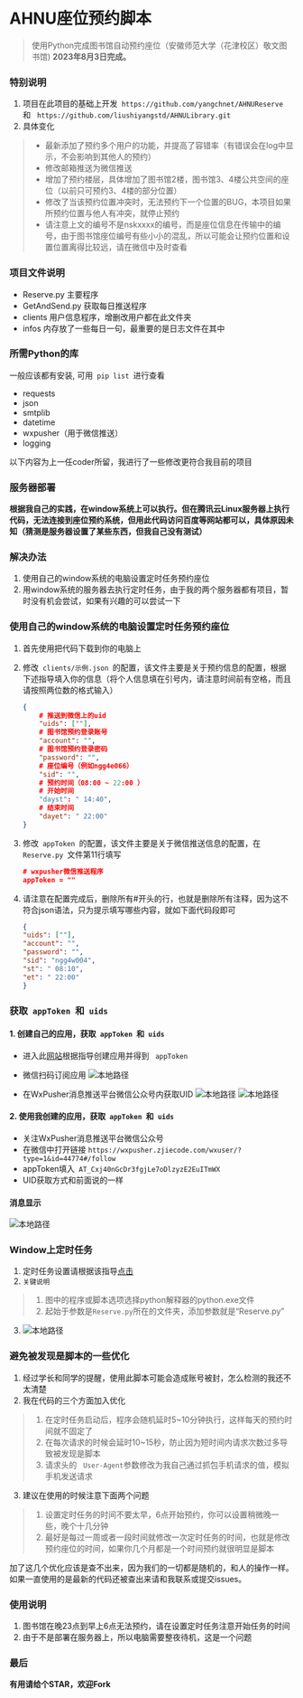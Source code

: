 # AHNU座位预约脚本
> 使用Python完成图书馆自动预约座位（安徽师范大学（花津校区）敬文图书馆)
> **2023年8月3日完成。**

### 特别说明
1. 项目在此项目的基础上开发```  https://github.com/yangchnet/AHNUReserve  ```和
```  https://github.com/liushiyangstd/AHNULibrary.git ```
2. 具体变化
> * 最新添加了预约多个用户的功能，并提高了容错率（有错误会在log中显示，不会影响到其他人的预约）
> * 修改邮箱推送为微信推送
> * 增加了预约楼层，具体增加了图书馆2楼，图书馆3、4楼公共空间的座位（以前只可预约3、4楼的部分位置）
> * 修改了当该预约位置冲突时，无法预约下一个位置的BUG，本项目如果所预约位置与他人有冲突，就停止预约
> * 请注意上文的编号不是nskxxxx的编号，而是座位信息在传输中的编号，由于图书馆座位编号有些小小的混乱，所以可能会让预约位置和设置位置离得比较远，请在微信中及时查看

### 项目文件说明 
* Reserve.py 主要程序
* GetAndSend.py 获取每日推送程序
* clients 用户信息程序，增删改用户都在此文件夹
* infos 内存放了一些每日一句，最重要的是日志文件在其中


### 所需Python的库
一般应该都有安装, 可用```  pip list  ```进行查看
* requests
* json
* smtplib
* datetime
* wxpusher（用于微信推送）
* logging


以下内容为上一任coder所留，我进行了一些修改更符合我目前的项目

### 服务器部署
**根据我自己的实践，在window系统上可以执行。但在腾讯云Linux服务器上执行代码，无法连接到座位预约系统，但用此代码访问百度等网站都可以，具体原因未知（猜测是服务器设置了某些东西，但我自己没有测试）**

### 解决办法
1. 使用自己的window系统的电脑设置定时任务预约座位
2. 用window系统的服务器去执行定时任务，由于我的两个服务器都有项目，暂时没有机会尝试，如果有兴趣的可以尝试一下

### 使用自己的window系统的电脑设置定时任务预约座位
1. 首先使用把代码下载到你的电脑上

2. 修改```  clients/示例.json  ```的配置，该文件主要是关于预约信息的配置，根据下述指导填入你的信息（将个人信息填在引号内，请注意时间前有空格，而且请按照两位数的格式输入）
    ```json
    {
        # 推送到微信上的uid
        "uids": [""],
        # 图书馆预约登录账号
        "account": "",
        # 图书馆预约登录密码
        "password": "",
        # 座位编号（例如ngg4e066）
        "sid": "",
        # 预约时间（08:00 ~ 22:00 ）
        # 开始时间
        "dayst": " 14:40",
        # 结束时间
        "dayet": " 22:00"
    }
    ```
3. 修改```  appToken  ```的配置，该文件主要是关于微信推送信息的配置，在```  Reserve.py  ```文件第11行填写
	```json
	# wxpusher微信推送程序
	appToken = ""
	```
4. 请注意在配置完成后，删除所有#开头的行，也就是删除所有注释，因为这不符合json语法，只为提示填写哪些内容，就如下面代码段即可
	```json
	{
  	"uids": [""],
 	"account": "",
 	"password": "",
 	"sid": "ngg4w004",
 	"st": " 08:10",
 	"et": " 22:00"
	}
	```


### 获取```  appToken  ```和```  uids  ```

#### 1. 创建自己的应用，获取```  appToken  ```和```  uids  ```
* 进入此[网站](https://wxpusher.dingliqc.com/docs/#/?apptokenid=%e6%b3%a8%e5%86%8c%e5%b9%b6%e4%b8%94%e5%88%9b%e5%bb%ba%e5%ba%94%e7%94%a8&id=%e6%b3%a8%e5%86%8c%e5%b9%b6%e4%b8%94%e5%88%9b%e5%bb%ba%e5%ba%94%e7%94%a8)根据指导创建应用并得到 ``` appToken```
* 微信扫码订阅应用
![本地路径](https://gitee.com/liuliuliuyuyuy/ahnulibrary-operation-guide/raw/master/img/wxpusher.png)

* 在WxPusher消息推送平台微信公众号内获取UID
![本地路径](https://gitee.com/liuliuliuyuyuy/ahnulibrary-operation-guide/raw/master/img/gongzonghao1.png)
![本地路径](https://gitee.com/liuliuliuyuyuy/ahnulibrary-operation-guide/raw/master/img/gongzonghao2.png)


#### 2. 使用我创建的应用，获取```  appToken  ```和```  uids  ```
* 关注WxPusher消息推送平台微信公众号
* 在微信中打开链接 ``` https://wxpusher.zjiecode.com/wxuser/?type=1&id=44774#/follow ```
* appToken填入```  AT_Cxj40nGcDr3fgjLe7oDlzyzE2EuITmWX  ```
* UID获取方式和前面说的一样

#### 消息显示
![本地路径](https://gitee.com/liuliuliuyuyuy/ahnulibrary-operation-guide/raw/master/img/xinxineir.png)
    

### Window上定时任务
1. 定时任务设置请根据该指导[点击](https://blog.csdn.net/xielifu/article/details/81016220)
2. ``` 关键说明 ```
> 1. 图中的程序或脚本选项选择python解释器的python.exe文件
> 2. 起始于参数是```Reserve.py```所在的文件夹，添加参数就是“Reserve.py”
3. ![本地路径](https://gitee.com/liuliuliuyuyuy/ahnulibrary-operation-guide/raw/master/img/dingshirenwu.png)

### 避免被发现是脚本的一些优化
1. 经过学长和同学的提醒，使用此脚本可能会造成账号被封，怎么检测的我还不太清楚
2. 我在代码的三个方面加入优化
> 1. 在定时任务启动后，程序会随机延时5~10分钟执行，这样每天的预约时间就不固定了
> 2. 在每次请求的时候会延时10~15秒，防止因为短时间内请求次数过多导致被发现是脚本
> 3. 请求头的 ``` User-Agent```参数修改为我自己通过抓包手机请求的值，模拟手机发送请求
3. 建议在使用的时候注意下面两个问题
> 1. 设置定时任务的时间不要太早，6点开始预约，你可以设置稍微晚一些，晚个十几分钟
> 2. 最好是每过一周或者一段时间就修改一次定时任务的时间，也就是修改预约座位的时间，如果你几个月都是一个时间预约就很明显是脚本

 加了这几个优化应该是查不出来，因为我们的一切都是随机的，和人的操作一样。如果一直使用的是最新的代码还被查出来请和我联系或提交issues。

### 使用说明
1. 图书馆在晚23点到早上6点无法预约，请在设置定时任务注意开始任务的时间
2. 由于不是部署在服务器上，所以电脑需要整夜待机，这是一个问题

### 最后
**有用请给个STAR，欢迎Fork**